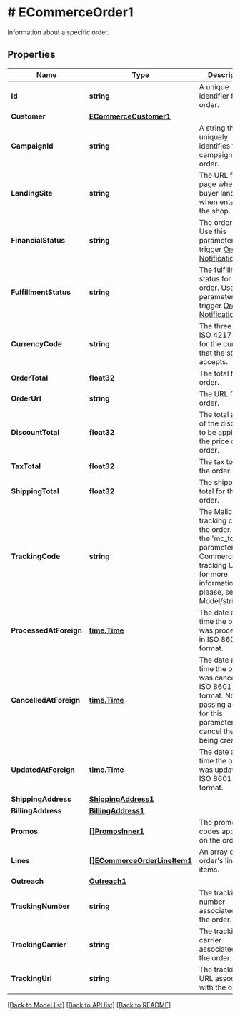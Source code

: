 # # ECommerceOrder1
Information about a specific order.

## Properties 


Name | Type | Description | Notes
------------ | ------------- | ------------- | -------------
**Id**| **string** | A unique identifier for the order.  |
**Customer**| [**ECommerceCustomer1**](ECommerceCustomer1.md) |   |
**CampaignId**| **string** | A string that uniquely identifies the campaign for an order.  | [optional]
**LandingSite**| **string** | The URL for the page where the buyer landed when entering the shop.  | [optional]
**FinancialStatus**| **string** | The order status. Use this parameter to trigger [Order Notifications](https://mailchimp.com/developer/marketing/docs/e-commerce/#order-notifications).  | [optional]
**FulfillmentStatus**| **string** | The fulfillment status for the order. Use this parameter to trigger [Order Notifications](https://mailchimp.com/developer/marketing/docs/e-commerce/#order-notifications).  | [optional]
**CurrencyCode**| **string** | The three-letter ISO 4217 code for the currency that the store accepts.  |
**OrderTotal**| **float32** | The total for the order.  |
**OrderUrl**| **string** | The URL for the order.  | [optional]
**DiscountTotal**| **float32** | The total amount of the discounts to be applied to the price of the order.  | [optional]
**TaxTotal**| **float32** | The tax total for the order.  | [optional]
**ShippingTotal**| **float32** | The shipping total for the order.  | [optional]
**TrackingCode**| **string** | The Mailchimp tracking code for the order. Uses the &#39;mc_tc&#39; parameter in E-Commerce tracking URLs. for more information please, see Model/string.php  | [optional]
**ProcessedAtForeign**| [**time.Time**](time.Time.md) | The date and time the order was processed in ISO 8601 format.  | [optional]
**CancelledAtForeign**| [**time.Time**](time.Time.md) | The date and time the order was cancelled in ISO 8601 format. Note: passing a value for this parameter will cancel the order being created.  | [optional]
**UpdatedAtForeign**| [**time.Time**](time.Time.md) | The date and time the order was updated in ISO 8601 format.  | [optional]
**ShippingAddress**| [**ShippingAddress1**](ShippingAddress1.md) |   | [optional]
**BillingAddress**| [**BillingAddress1**](BillingAddress1.md) |   | [optional]
**Promos**| [**[]PromosInner1**](PromosInner1.md) | The promo codes applied on the order  | [optional]
**Lines**| [**[]ECommerceOrderLineItem1**](ECommerceOrderLineItem1.md) | An array of the order&#39;s line items.  |
**Outreach**| [**Outreach1**](Outreach1.md) |   | [optional]
**TrackingNumber**| **string** | The tracking number associated with the order.  | [optional]
**TrackingCarrier**| **string** | The tracking carrier associated with the order.  | [optional]
**TrackingUrl**| **string** | The tracking URL associated with the order.  | [optional]


[[Back to Model list]](../../README.md#models) [[Back to API list]](../../README.md#endpoints) [[Back to README]](../../README.md)

